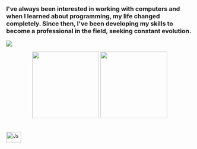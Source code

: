 ### I've always been interested in working with computers and when I learned about programming, my life changed completely. Since then, I've been developing my skills to become a professional in the field, seeking constant evolution.
<a href="https://www.linkedin.com/in/leonardo-moretti-1280381b9/" target="blank"><img src="https://img.shields.io/badge/-LinkedIn-%230077B5?style=for-the-badge&logo=linkedin&logoColor=white"></a>
<div align="center">
    <img height="180em" src="https://github-readme-stats.vercel.app/api?username=fellipemarconi&show_icons=true&theme=dracula&include_all_commits=true&count_private=true"/>
    <img height="180em" src="https://github-readme-stats.vercel.app/api/top-langs/?username=fellipemarconi&layout=compact&langs_count=7&theme=dracula"/>
</div><br>
</div><br>
  <img align="center" alt="Js" height="30" width="40" src="https://cdn.jsdelivr.net/gh/devicons/devicon/icons/python/python-original.svg">
</div>

<!--
**fellipemarconi/fellipemarconi** is a ✨ _special_ ✨ repository because its `README.md` (this file) appears on your GitHub profile.

Here are some ideas to get you started:

- 🔭 I’m currently working on ...
- 🌱 I’m currently learning ...
- 👯 I’m looking to collaborate on ...
- 🤔 I’m looking for help with ...
- 💬 Ask me about ...
- 📫 How to reach me: ...
- 😄 Pronouns: ...
- ⚡ Fun fact: ...
-->
